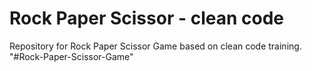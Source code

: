 # Rock Paper Scissor - clean code
Repository for Rock Paper Scissor Game based on clean code training.
"#Rock-Paper-Scissor-Game" 
